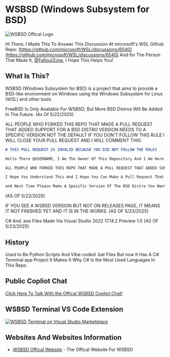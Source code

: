 # WSBSD (Windows Subsystem for BSD)

![WSBSD Offical Logo](https://github.com/TTSConsulting/WSBSD/blob/main/download%20(1)%20-%20Copy.png)

Hi There, I Made This To Answer This Discussion At microsoft's WSL Github Repo: [https://github.com/microsoft/WSL/discussions/6540](https://github.com/microsoft/WSL/discussions/6540) And for The Person That Made It, [@FalloutZone](https://github.com/FalloutZone), I Hope This Helps You!

## What Is This?

WSBSD (Windows Subsystem for BSD) is a project that aims to provide a BSD-like environment on Windows using the Windows Subsystem for Linux (WSL) and other tools.

FreeBSD Is Only Available For WSBSD, But More BSD Distros Will Be Added In The Future. (As Of 5/22/2025)

ALL PEOPLE WHO FORKED THIS REPO THAT MADE A PULL REQUEST THAT ADDED SUPPORT FOR A BSD DISTRO VERSION NEEDS TO A SPECIFIC VERSION NOT THE DEFAULT IF YOU DON'T FOLLOW THIS RULE I WILL CLOSE YOUR PULL REQUEST AND I WILL COMMENT THIS:

```markdown
# THIS PULL REQUEST IS INVALID BECAUSE YOU DID NOT FOLLOW THE RULES

Hello There @USERNAME, I Am The Owner Of This Repository And I Am Here To Tell You That Your Pull Request Is Invalid Because You Did Not Follow The Rules. Please Read The README.md File For The Rule Here's The Rule:

ALL PEOPLE WHO FORKED THIS REPO THAT MADE A PULL REQUEST THAT ADDED SUPPORT FOR A BSD DISTRO VERSION NEEDS TO A SPECIFIC VERSION NOT THE DEFAULT IF YOU DON'T FOLLOW THIS RULE I WILL CLOSE YOUR PULL REQUEST

I Hope You Understand This And I Hope You Can Make A Pull Request That Follows The Rules. Thank You For Your Understanding!

and Next Time Please Make A Specific Version Of The BSD Distro You Want To Add Support For. Thank You! (And I Will Approve Your Pull Request And Approve It As The Default Version!)

```

(AS OF 5/22/2025)

IF YOU SEE A WSBSD VERSION BUT NOT ON RELEASES PAGE, IT MEANS IT NOT FINISHED YET AND IT IS IN THE WORKS. (AS OF 5/23/2025)

C# And .exe Files Made Via Visual Studio 2022 17.14.2 Preview 1.0 (AS OF 5/23/2025)

## History

Used to Be Python Scripts And Vibe-coded .bat Files But now It Has A C# Terminal app Project It Makes It Why C# Is the Most Used Languages In This Repo.

## Public Copliot Chat

[Click Here To Talk With the Offical WSBSD Copliot Chat!](https://github.com/copilot/share/023151be-0324-8c67-8011-7a0aa03569e4)

## WSBSD Terminal VS Code Extension

[![WSBSD Terminal on Visual Studio Marketplace](https://img.shields.io/visual-studio-marketplace/v/Coolis1362.wsbsd-terminal?label=WSBSD%20Terminal&color=blue&logo=visualstudiocode)](https://marketplace.visualstudio.com/items?itemName=Coolis1362.wsbsd-terminal)

## Websites And Websites Information

- [WSBSD Offical Website](https://coolis1362.github.io/wsbsd.org/) - The Offical Website For WSBSD
